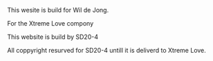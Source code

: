 This wesite is build for Wil de Jong.

For the Xtreme Love compony

This website is build by SD20-4

All coppyright resurved for SD20-4 untill it is deliverd to Xtreme Love.
